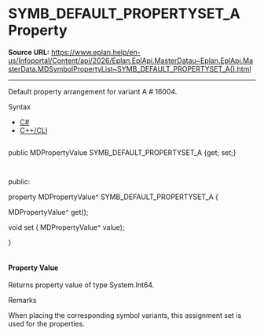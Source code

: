 # SYMB_DEFAULT_PROPERTYSET_A Property

**Source URL:** https://www.eplan.help/en-us/Infoportal/Content/api/2026/Eplan.EplApi.MasterDatau~Eplan.EplApi.MasterData.MDSymbolPropertyList~SYMB_DEFAULT_PROPERTYSET_A().html

---

Default property arrangement for variant A # 16004.

Syntax

- [C#](#i-syntax-CS)
- [C++/CLI](#i-syntax-CPP2005)

```
```
public MDPropertyValue SYMB_DEFAULT_PROPERTYSET_A {get; set;}
```
```

```
```
public:

property MDPropertyValue^ SYMB_DEFAULT_PROPERTYSET_A {

   MDPropertyValue^ get();

   void set (    MDPropertyValue^ value);

}
```
```

#### Property Value

Returns property value of type System.Int64.

Remarks

When placing the corresponding symbol variants, this assignment set is used for the properties.
